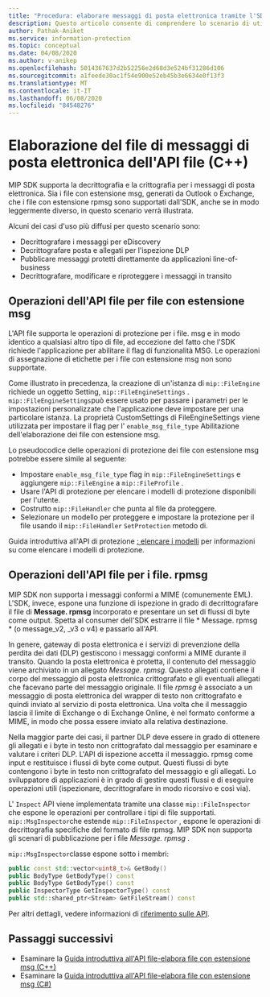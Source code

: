 ```yaml
---
title: "Procedura: elaborare messaggi di posta elettronica tramite l'SDK MIP (C++)"
description: Questo articolo consente di comprendere lo scenario di utilizzo dell'API del file SDK MIP per elaborare i file. msg e. rpmsg.
author: Pathak-Aniket
ms.service: information-protection
ms.topic: conceptual
ms.date: 04/08/2020
ms.author: v-anikep
ms.openlocfilehash: 5014367637d2b52256e2d68d3e524bf31286d106
ms.sourcegitcommit: a1feede30ac1f54e900e52eb45b3e6634e0f13f3
ms.translationtype: MT
ms.contentlocale: it-IT
ms.lasthandoff: 06/08/2020
ms.locfileid: "84548276"
---
```

# <a name="file-api-email-message-file-processing-c"></a>Elaborazione del file di messaggi di posta elettronica dell'API file (C++)

MIP SDK supporta la decrittografia e la crittografia per i messaggi di posta elettronica. Sia i file con estensione msg, generati da Outlook o Exchange, che i file con estensione rpmsg sono supportati dall'SDK, anche se in modo leggermente diverso, in questo scenario verrà illustrata.

Alcuni dei casi d'uso più diffusi per questo scenario sono:

- Decrittografare i messaggi per eDiscovery
- Decrittografare posta e allegati per l'ispezione DLP
- Pubblicare messaggi protetti direttamente da applicazioni line-of-business
- Decrittografare, modificare e riproteggere i messaggi in transito

## <a name="file-api-operations-for-msg-files"></a>Operazioni dell'API file per file con estensione msg

L'API file supporta le operazioni di protezione per i file. msg e in modo identico a qualsiasi altro tipo di file, ad eccezione del fatto che l'SDK richiede l'applicazione per abilitare il flag di funzionalità MSG. Le operazioni di assegnazione di etichette per i file con estensione msg non sono supportate.

Come illustrato in precedenza, la creazione di un'istanza di `mip::FileEngine` richiede un oggetto Setting, `mip::FileEngineSettings` . `mip::FileEngineSettings`può essere usato per passare i parametri per le impostazioni personalizzate che l'applicazione deve impostare per una particolare istanza. La proprietà CustomSettings di FileEngineSettings viene utilizzata per impostare il flag per l' `enable_msg_file_type` Abilitazione dell'elaborazione dei file con estensione msg.

Lo pseudocodice delle operazioni di protezione dei file con estensione msg potrebbe essere simile al seguente:

- Impostare `enable_msg_file_type` flag in `mip::FileEngineSettings` e aggiungere `mip::FileEngine` a `mip::FileProfile` .
- Usare l'API di protezione per elencare i modelli di protezione disponibili per l'utente.
- Costrutto `mip::FileHandler` che punta al file da proteggere.
- Selezionare un modello per proteggere e impostare la protezione per il file usando il `mip::FileHandler` `SetProtection` metodo di.

Guida introduttiva all'API di protezione [: elencare i modelli](quick-protection-list-templates-cpp.md) per informazioni su come elencare i modelli di protezione.

## <a name="file-api-operations-for-rpmsg-files"></a>Operazioni dell'API file per i file. rpmsg

MIP SDK non supporta i messaggi conformi a MIME (comunemente EML). L'SDK, invece, espone una funzione di ispezione in grado di decrittografare il file di **Message. rpmsg** incorporato e presentare un set di flussi di byte come output. Spetta al consumer dell'SDK estrarre il file * Message. rpmsg * (o message_v2, _v3 o v4) e passarlo all'API.

In genere, gateway di posta elettronica e i servizi di prevenzione della perdita dei dati (DLP) gestiscono i messaggi conformi a MIME durante il transito. Quando la posta elettronica è protetta, il contenuto del messaggio viene archiviato in un allegato *Message. rpmsg*. Questo allegati contiene il corpo del messaggio di posta elettronica crittografato e gli eventuali allegati che facevano parte del messaggio originale. Il file *rpmsg* è associato a un messaggio di posta elettronica del wrapper di testo non crittografato e quindi inviato al servizio di posta elettronica. Una volta che il messaggio lascia il limite di Exchange o di Exchange Online, è nel formato conforme a MIME, in modo che possa essere inviato alla relativa destinazione.

Nella maggior parte dei casi, il partner DLP deve essere in grado di ottenere gli allegati e i byte in testo non crittografato dal messaggio per esaminare e valutare i criteri DLP. L'API di ispezione accetta il messaggio. rpmsg come input e restituisce i flussi di byte come output. Questi flussi di byte contengono i byte in testo non crittografato del messaggio e gli allegati. Lo sviluppatore di applicazioni è in grado di gestire questi flussi e di eseguire operazioni utili (ispezionare, decrittografare in modo ricorsivo e così via).

L' `Inspect` API viene implementata tramite una classe `mip::FileInspector` che espone le operazioni per controllare i tipi di file supportati. `mip::MsgInspector`che estende `mip::FileInspector` , espone le operazioni di decrittografia specifiche del formato di file rpmsg. MIP SDK non supporta gli scenari di pubblicazione per i file *Message. rpmsg* .

`mip::MsgInspector`classe espone sotto i membri:

```cpp
public const std::vector<uint8_t>& GetBody()
public BodyType GetBodyType() const
public BodyType GetBodyType() const
public InspectorType GetInspectorType() const
public std::shared_ptr<Stream> GetFileStream() const
```

Per altri dettagli, vedere informazioni di [riferimento sulle API](./reference/mip-sdk-reference.md).

## <a name="next-steps"></a>Passaggi successivi

- Esaminare la [Guida introduttiva all'API file-elabora file con estensione msg (C++)](quick-email-msg-cpp.md)
- Esaminare la [Guida introduttiva all'API file-elabora file con estensione msg (C#)](quick-email-msg-csharp.md)